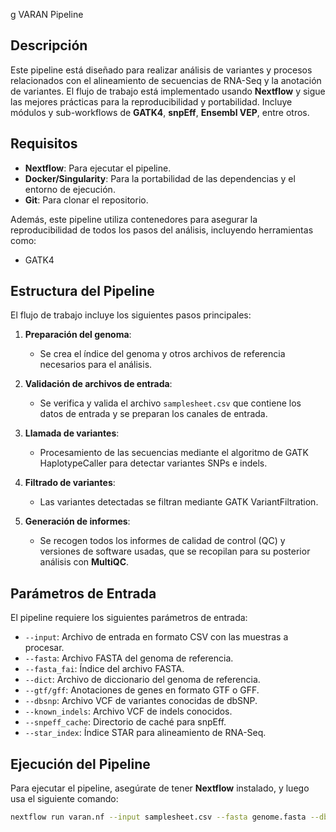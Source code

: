 g VARAN Pipeline

## Descripción
Este pipeline está diseñado para realizar análisis de variantes y procesos relacionados con el alineamiento de secuencias de RNA-Seq y la anotación de variantes. El flujo de trabajo está implementado usando **Nextflow** y sigue las mejores prácticas para la reproducibilidad y portabilidad. Incluye módulos y sub-workflows de **GATK4**, **snpEff**, **Ensembl VEP**, entre otros.

## Requisitos

- **Nextflow**: Para ejecutar el pipeline.
- **Docker/Singularity**: Para la portabilidad de las dependencias y el entorno de ejecución.
- **Git**: Para clonar el repositorio.
  
Además, este pipeline utiliza contenedores para asegurar la reproducibilidad de todos los pasos del análisis, incluyendo herramientas como:

- GATK4

## Estructura del Pipeline

El flujo de trabajo incluye los siguientes pasos principales:

1. **Preparación del genoma**:
   - Se crea el índice del genoma y otros archivos de referencia necesarios para el análisis.
   
2. **Validación de archivos de entrada**:
   - Se verifica y valida el archivo `samplesheet.csv` que contiene los datos de entrada y se preparan los canales de entrada.

3. **Llamada de variantes**:
   - Procesamiento de las secuencias mediante el algoritmo de GATK HaplotypeCaller para detectar variantes SNPs e indels.

4. **Filtrado de variantes**:
   - Las variantes detectadas se filtran mediante GATK VariantFiltration.

5. **Generación de informes**:
   - Se recogen todos los informes de calidad de control (QC) y versiones de software usadas, que se recopilan para su posterior análisis con **MultiQC**.

## Parámetros de Entrada

El pipeline requiere los siguientes parámetros de entrada:

- `--input`: Archivo de entrada en formato CSV con las muestras a procesar.
- `--fasta`: Archivo FASTA del genoma de referencia.
- `--fasta_fai`: Índice del archivo FASTA.
- `--dict`: Archivo de diccionario del genoma de referencia.
- `--gtf/gff`: Anotaciones de genes en formato GTF o GFF.
- `--dbsnp`: Archivo VCF de variantes conocidas de dbSNP.
- `--known_indels`: Archivo VCF de indels conocidos.
- `--snpeff_cache`: Directorio de caché para snpEff.
- `--star_index`: Índice STAR para alineamiento de RNA-Seq.

## Ejecución del Pipeline

Para ejecutar el pipeline, asegúrate de tener **Nextflow** instalado, y luego usa el siguiente comando:

```bash
nextflow run varan.nf --input samplesheet.csv --fasta genome.fasta --dbsnp dbsnp.vcf --snpeff_cache snpeff_cache/

